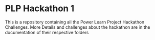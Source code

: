 # PLP Hackathon 1

This is a repository containing all the Power Learn Project Hackathon Challenges.
More Details and challenges about the hackathon are in the documentation of their respective folders
